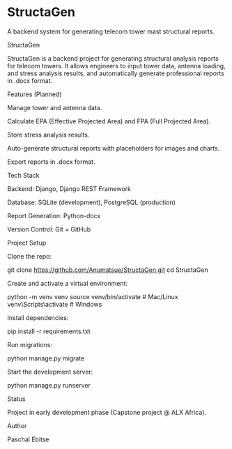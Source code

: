 # StructaGen
A backend system for generating telecom tower mast structural reports.

StructaGen

StructaGen is a backend project for generating structural analysis reports for telecom towers. It allows engineers to input tower data, antenna loading, and stress analysis results, and automatically generate professional reports in .docx format.

Features (Planned)

Manage tower and antenna data.

Calculate EPA (Effective Projected Area) and FPA (Full Projected Area).

Store stress analysis results.

Auto-generate structural reports with placeholders for images and charts.

Export reports in .docx format.

Tech Stack

Backend: Django, Django REST Framework

Database: SQLite (development), PostgreSQL (production)

Report Generation: Python-docx

Version Control: Git + GitHub

Project Setup

Clone the repo:

git clone https://github.com/Anumatsue/StructaGen.git
cd StructaGen


Create and activate a virtual environment:

python -m venv venv
source venv/bin/activate    # Mac/Linux
venv\Scripts\activate       # Windows


Install dependencies:

pip install -r requirements.txt


Run migrations:

python manage.py migrate


Start the development server:

python manage.py runserver

Status

Project in early development phase (Capstone project @ ALX Africa).

Author

Paschal Ebitse
